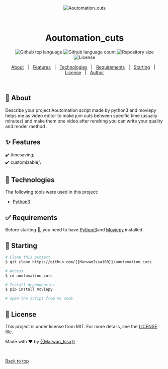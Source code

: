 <div align="center" id="top"> 
  <img src="./.github/app.gif" alt="Aoutomation_cuts" />

  &#xa0;

  <!-- <a href="https://aoutomation_cuts.netlify.app">Demo</a> -->
</div>

<h1 align="center">Aoutomation_cuts</h1>

<p align="center">
  <img alt="Github top language" src="https://img.shields.io/github/languages/top/{{MarwanIssa100}}/aoutomation_cuts?color=56BEB8">

  <img alt="Github language count" src="https://img.shields.io/github/languages/count/{{MarwanIssa100}}/aoutomation_cuts?color=56BEB8">

  <img alt="Repository size" src="https://img.shields.io/github/repo-size/{{MarwanIssa100}}/aoutomation_cuts?color=56BEB8">

  <img alt="License" src="https://img.shields.io/github/license/{{MarwanIssa100}}/aoutomation_cuts?color=56BEB8">

  <!-- <img alt="Github issues" src="https://img.shields.io/github/issues/{{YOUR_GITHUB_USERNAME}}/aoutomation_cuts?color=56BEB8" /> -->

  <!-- <img alt="Github forks" src="https://img.shields.io/github/forks/{{YOUR_GITHUB_USERNAME}}/aoutomation_cuts?color=56BEB8" /> -->

  <!-- <img alt="Github stars" src="https://img.shields.io/github/stars/{{YOUR_GITHUB_USERNAME}}/aoutomation_cuts?color=56BEB8" /> -->
</p>

<!-- Status -->

<!-- <h4 align="center"> 
	  Aoutomation_cuts 🚀 
</h4> 

<hr> -->

<p align="center">
  <a href="#dart-about">About</a> &#xa0; | &#xa0; 
  <a href="#sparkles-features">Features</a> &#xa0; | &#xa0;
  <a href="#rocket-technologies">Technologies</a> &#xa0; | &#xa0;
  <a href="#white_check_mark-requirements">Requirements</a> &#xa0; | &#xa0;
  <a href="#checkered_flag-starting">Starting</a> &#xa0; | &#xa0;
  <a href="#memo-license">License</a> &#xa0; | &#xa0;
  <a href="https://github.com/{{YOUR_GITHUB_USERNAME}}" target="_blank">Author</a>
</p>

<br>

## :dart: About ##

Describe your project
 Aoutomation script made by python3 and moviepy  helps me as video editor to make jum cuts between specific time (usually minutes) and make them one video after rendring 
 you can write your quality and render method . 

## :sparkles: Features ##

:heavy_check_mark: timesaving;\
:heavy_check_mark: customizable;\

## :rocket: Technologies ##

The following tools were used in this project:

- [Python3](https://www.python.org/)

## :white_check_mark: Requirements ##

Before starting :checkered_flag:, you need to have [Python3](https://www.python.org/)and [Moviepy](https://pypi.org/project/moviepy/) installed.

## :checkered_flag: Starting ##

```bash
# Clone this project
$ git clone https://github.com/{{MarwanIssa100}}/aoutomation_cuts

# Access
$ cd aoutomation_cuts

# Install dependencies
$ pip install moviepy

# open the script from VS code
```

## :memo: License ##

This project is under license from MIT. For more details, see the [LICENSE](LICENSE.md) file.


Made with :heart: by <a href="https://github.com/{{MarwanIssa100}}" target="_blank">{{Marwan_Issa}}</a>

&#xa0;

<a href="#top">Back to top</a>
